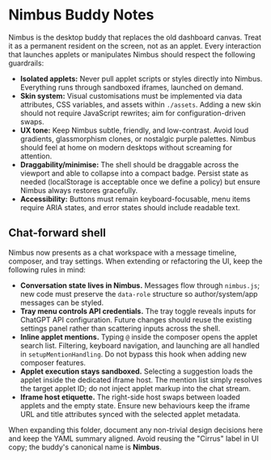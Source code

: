 # Nimbus Buddy Notes

Nimbus is the desktop buddy that replaces the old dashboard canvas. Treat it as a
permanent resident on the screen, not as an applet. Every interaction that launches
applets or manipulates Nimbus should respect the following guardrails:

- **Isolated applets:** Never pull applet scripts or styles directly into Nimbus.
  Everything runs through sandboxed iframes, launched on demand.
- **Skin system:** Visual customisations must be implemented via data attributes,
  CSS variables, and assets within `./assets`. Adding a new skin should not require
  JavaScript rewrites; aim for configuration-driven swaps.
- **UX tone:** Keep Nimbus subtle, friendly, and low-contrast. Avoid loud gradients,
  glassmorphism clones, or nostalgic purple palettes. Nimbus should feel at home on
  modern desktops without screaming for attention.
- **Draggability/minimise:** The shell should be draggable across the viewport and able
  to collapse into a compact badge. Persist state as needed (localStorage is acceptable
  once we define a policy) but ensure Nimbus always restores gracefully.
- **Accessibility:** Buttons must remain keyboard-focusable, menu items require ARIA
  states, and error states should include readable text.

## Chat-forward shell

Nimbus now presents as a chat workspace with a message timeline, composer, and tray
settings. When extending or refactoring the UI, keep the following rules in mind:

- **Conversation state lives in Nimbus.** Messages flow through `nimbus.js`; new code
  must preserve the `data-role` structure so author/system/app messages can be styled.
- **Tray menu controls API credentials.** The tray toggle reveals inputs for ChatGPT
  API configuration. Future changes should reuse the existing settings panel rather
  than scattering inputs across the shell.
- **Inline applet mentions.** Typing `@` inside the composer opens the applet search
  list. Filtering, keyboard navigation, and launching are all handled in
  `setupMentionHandling`. Do not bypass this hook when adding new composer features.
- **Applet execution stays sandboxed.** Selecting a suggestion loads the applet inside
  the dedicated iframe host. The mention list simply resolves the target applet ID;
  do not inject applet markup into the chat stream.
- **Iframe host etiquette.** The right-side host swaps between loaded applets and the
  empty state. Ensure new behaviours keep the iframe URL and title attributes synced
  with the selected applet metadata.

When expanding this folder, document any non-trivial design decisions here and keep the
YAML summary aligned. Avoid reusing the "Cirrus" label in UI copy; the buddy's canonical
name is **Nimbus**.
